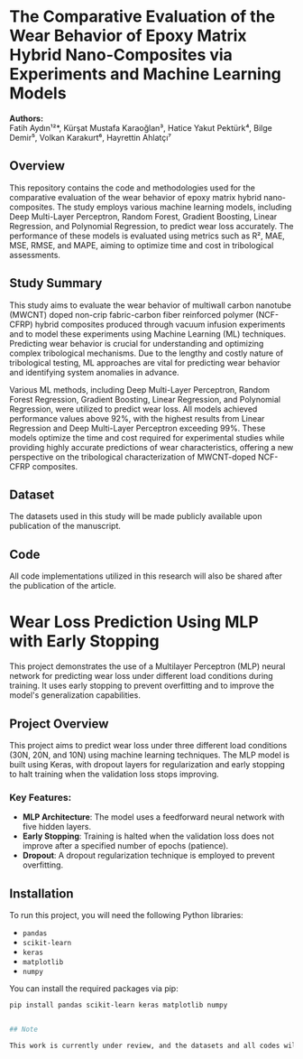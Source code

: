 # The Comparative Evaluation of the Wear Behavior of Epoxy Matrix Hybrid Nano-Composites via Experiments and Machine Learning Models

**Authors:**  
Fatih Aydın¹²*, Kürşat Mustafa Karaoğlan³, Hatice Yakut Pektürk⁴, Bilge Demir⁵, Volkan Karakurt⁶, Hayrettin Ahlatçı⁷

## Overview

This repository contains the code and methodologies used for the comparative evaluation of the wear behavior of epoxy matrix hybrid nano-composites. The study employs various machine learning models, including Deep Multi-Layer Perceptron, Random Forest, Gradient Boosting, Linear Regression, and Polynomial Regression, to predict wear loss accurately. The performance of these models is evaluated using metrics such as R², MAE, MSE, RMSE, and MAPE, aiming to optimize time and cost in tribological assessments.

## Study Summary

This study aims to evaluate the wear behavior of multiwall carbon nanotube (MWCNT) doped non-crip fabric-carbon fiber reinforced polymer (NCF-CFRP) hybrid composites produced through vacuum infusion experiments and to model these experiments using Machine Learning (ML) techniques. Predicting wear behavior is crucial for understanding and optimizing complex tribological mechanisms. Due to the lengthy and costly nature of tribological testing, ML approaches are vital for predicting wear behavior and identifying system anomalies in advance.

Various ML methods, including Deep Multi-Layer Perceptron, Random Forest Regression, Gradient Boosting, Linear Regression, and Polynomial Regression, were utilized to predict wear loss. All models achieved performance values above 92%, with the highest results from Linear Regression and Deep Multi-Layer Perceptron exceeding 99%. These models optimize the time and cost required for experimental studies while providing highly accurate predictions of wear characteristics, offering a new perspective on the tribological characterization of MWCNT-doped NCF-CFRP composites.

## Dataset

The datasets used in this study will be made publicly available upon publication of the manuscript.

## Code

All code implementations utilized in this research will also be shared after the publication of the article.

# Wear Loss Prediction Using MLP with Early Stopping

This project demonstrates the use of a Multilayer Perceptron (MLP) neural network for predicting wear loss under different load conditions during training. It uses early stopping to prevent overfitting and to improve the model's generalization capabilities.

## Project Overview
This project aims to predict wear loss under three different load conditions (30N, 20N, and 10N) using machine learning techniques. The MLP model is built using Keras, with dropout layers for regularization and early stopping to halt training when the validation loss stops improving.

### Key Features:
- **MLP Architecture**: The model uses a feedforward neural network with five hidden layers.
- **Early Stopping**: Training is halted when the validation loss does not improve after a specified number of epochs (patience).
- **Dropout**: A dropout regularization technique is employed to prevent overfitting.

## Installation

To run this project, you will need the following Python libraries:

- `pandas`
- `scikit-learn`
- `keras`
- `matplotlib`
- `numpy`

You can install the required packages via pip:
```bash
pip install pandas scikit-learn keras matplotlib numpy


## Note

This work is currently under review, and the datasets and all codes will be shared following the publication of the manuscript.
